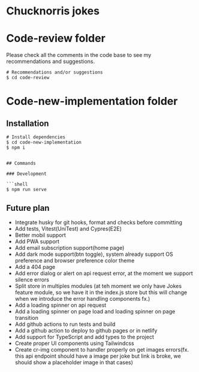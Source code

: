 # Chucknorris jokes
#

# Code-review folder
Please check all the comments in the code base to see my recommendations and suggestions.
```shell
# Recommendations and/or suggestions
$ cd code-review
```

# Code-new-implementation folder
## Installation

```shell
# Install dependencies
$ cd code-new-implementation
$ npm i


## Commands

### Development

```shell
$ npm run serve
```

## Future plan

- Integrate husky for git hooks, format and checks before committing
- Add tests, Vitest(UniTest) and Cypres(E2E)
- Better mobil support
- Add PWA support
- Add email subscription support(home page)
- Add dark mode support(btn toggle), system already support OS preference and browser preference color theme
- Add a 404 page
- Add error dialog or alert on api request error, at the moment we support silence errors
- Split store in multiples modules (at teh moment we only have Jokes feature module, so we have it in the index.js store but this will change when we introduce the error handling components fx.)
- Add a loading spinner on api request
- Add a loading spinner on page load and loading spinner on page transition
- Add github actions to run tests and build
- Add a github action to deploy to github pages or in netlify
- Add support for TypeScript and add types to the project
- Create proper UI components using Tailwindcss
- Create cr-img component to handler properly on get images errors(fx. this api endpoint should have a image per joke but link is broke, we should show a placeholder image in that cases)
